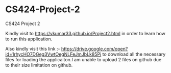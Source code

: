 # CS424-Project-2
CS424 Project 2

Kindly visit to https://vkumar33.github.io/Project2.html in order to learn how to run this application.

Also kindly visit this link :- https://drive.google.com/open?id=1rhycHO7DGeg3VwtOegNLFeJmJbLk85Pi to download all the necessary files for loading the applicaiton.I am unable to upload 2 files on github due to their size limitation on github.


